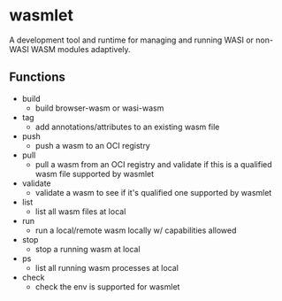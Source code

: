 # wasmlet

A development tool and runtime for managing and running WASI or non-WASI WASM modules adaptively.

## Functions

- build
  - build browser-wasm or wasi-wasm
- tag
  - add annotations/attributes to an existing wasm file
- push
  - push a wasm to an OCI registry
- pull
  - pull a wasm from an OCI registry and validate if this is a qualified wasm file supported by wasmlet
- validate
  - validate a wasm to see if it's qualified one supported by wasmlet
- list
  - list all wasm files at local
- run
  - run a local/remote wasm locally w/ capabilities allowed
- stop
  - stop a running wasm at local
- ps
  - list all running wasm processes at local
- check
    - check the env is supported for wasmlet
